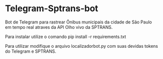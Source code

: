 # Telegram-Sptrans-bot

Bot de Telegram para rastrear Ônibus municipais da cidade de São Paulo em tempo real atraves da API Olho vivo da SPTRANS.

Para instalar utilize o comando pip install -r requirements.txt

Para utilizar modifique o arquivo localizadorbot.py com suas devidas tokens do Telegram e SPTRANS.
